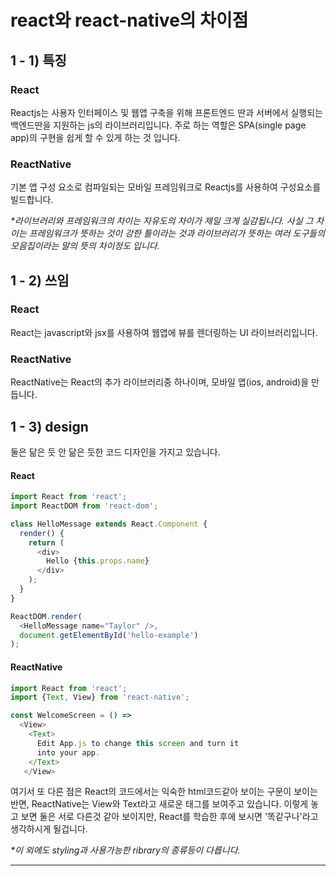 # react와 react-native의 차이점

## 1 - 1) 특징

### React

Reactjs는 사용자 인터페이스 및 웹앱 구축을 위해 프론트엔드 딴과 서버에서 실행되는 백엔드딴을 지원하는 js의 라이브러리입니다. 주로 하는 역할은 SPA(single page app)의 구현을 쉽게 할 수 있게 하는 것 입니다.

### ReactNative

기본 앱 구성 요소로 컴파일되는 모바일 프레임워크로 Reactjs를 사용하여 구성요소를 빌드합니다.

_*라이브러리와 프레임워크의 차이는 자유도의 차이가 제일 크게 실감됩니다. 사실 그 차이는 프레임워크가 뜻하는 것이 강한 틀이라는 것과 라이브러리가 뜻하는 여러 도구들의 모음집이라는 말의 뜻의 차이정도 입니다._

## 1 - 2) 쓰임 

### React 

React는 javascript와 jsx를 사용하여 웹앱에 뷰를 렌더링하는 UI 라이브러리입니다.

### ReactNative

ReactNative는 React의 추가 라이브러리중 하나이며, 모바일 앱(ios, android)을 만듭니다.

## 1 - 3) design

둘은 닮은 듯 안 닮은 듯한 코드 디자인을 가지고 있습니다. 

#### React
```JAVASCRIPT
import React from 'react';
import ReactDOM from 'react-dom';

class HelloMessage extends React.Component {
  render() {
    return (
      <div>
        Hello {this.props.name}
      </div>
    );
  }
}

ReactDOM.render(
  <HelloMessage name="Taylor" />,
  document.getElementById('hello-example')
);
```

#### ReactNative
```JAVASCRIPT
import React from 'react';
import {Text, View} from 'react-native';

const WelcomeScreen = () =>
  <View>
    <Text>
      Edit App.js to change this screen and turn it
      into your app.
    </Text>
   </View>
```

여기서 또 다른 점은 React의 코드에서는 익숙한 html코드같아 보이는 구문이 보이는 반면, ReactNative는 View와 Text라고 새로운 태그를 보여주고 있습니다. 이렇게 놓고 보면 둘은 서로 다른것 같아 보이지만, React를 학습한 후에 보시면 '똑같구나'라고 생각하시게 될겁니다.

_*이 외에도 styling과 사용가능한 ribrary의 종류등이 다릅니다._

***
